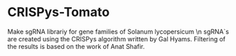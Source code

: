 # CRISPys-Tomato
Make sgRNA librariy for gene families of Solanum lycopersicum \n
sgRNA`s are created using the CRISPys algorithm written by Gal Hyams.
Filtering of the results is based on the work of Anat Shafir.
